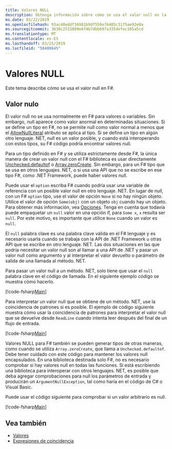 ```yaml
---
title: Valores NULL
description: Obtenga información sobre cómo se usa el valor null en la F# lenguaje de programación.
ms.date: 03/22/2019
ms.openlocfilehash: 93ac48eddf36981b9df550e76405c3175ae92e0a
ms.sourcegitcommit: 3630c2515809e6f4b7dbb697a3354efec105a5cd
ms.translationtype: MT
ms.contentlocale: es-ES
ms.lasthandoff: 03/25/2019
ms.locfileid: "58409645"
---
```

# <a name="null-values"></a>Valores NULL

Este tema describe cómo se usa el valor null en F#.

## <a name="null-value"></a>Valor nulo

El valor null no se usa normalmente en F# para valores o variables. Sin embargo, null aparece como valor anormal en determinadas situaciones. Si se define un tipo en F#, no se permite null como valor normal a menos que el [AllowNullLiteral](https://msdn.microsoft.com/library/4f315196-f444-4cca-ba07-1176ff71eb0f) atributo se aplica al tipo. Si se define un tipo en algún otro lenguaje. NET, null es un valor posible, y cuando está interoperando con estos tipos, su F# código podría encontrar valores null.

Para un tipo definido en F# y se utiliza estrictamente desde F#, la única manera de crear un valor null con el F# biblioteca es usar directamente [Unchecked.defaultof](https://msdn.microsoft.com/library/9ff97f2a-1bd4-4f4c-afbe-5886a74ab977) o [Array.zeroCreate](https://msdn.microsoft.com/library/fa5b8e7a-1b5b-411c-8622-b58d7a14d3b2). Sin embargo, para un F# tipo que se usa en otros lenguajes. NET, o si usa una API que no se escribe en ese tipo F#, como .NET Framework, puede haber valores null.

Puede usar el `option` escriba F# cuando podría usar una variable de referencia con un posible valor null en otro lenguaje. NET. En lugar de null, con un F# `option` tipo, use el valor de opción `None` si no hay ningún objeto. Utilice el valor de opción `Some(obj)` con un objeto `obj` cuando hay un objeto. Para obtener más información, vea [Opciones](../options.md). Tenga en cuenta que todavía puede empaquetar un `null` valor en una opción if, para `Some x`, `x` resulta ser `null`. Por este motivo, es importante que utilice `None` cuando un valor es `null`.

El `null` palabra clave es una palabra clave válida en el F# lenguaje y es necesario usarla cuando se trabaja con la API de .NET Framework u otras API que se escribe en otro lenguaje. NET. Las dos situaciones en las que podría necesitar un valor null son al llamar a una API de .NET y pasar un valor null como argumento y al interpretar el valor devuelto o parámetro de salida de una llamada al método. NET.

Para pasar un valor null a un método. NET, solo tiene que usar el `null` palabra clave en el código de llamada. En el siguiente ejemplo código se muestra cómo hacerlo.

[!code-fsharp[Main](../../../../samples/snippets/fsharp/lang-ref-1/snippet701.fs)]

Para interpretar un valor null que se obtiene de un método. NET, use la coincidencia de patrones si es posible. El ejemplo de código siguiente muestra cómo usar la coincidencia de patrones para interpretar el valor null que se devuelve desde `ReadLine` cuando intenta leer después del final de un flujo de entrada.

[!code-fsharp[Main](../../../../samples/snippets/fsharp/lang-ref-1/snippet702.fs)]

Valores NULL para F# también se pueden generar tipos de otras maneras, como cuando se utiliza `Array.zeroCreate`, que llama a `Unchecked.defaultof`. Debe tener cuidado con este código para mantener los valores null encapsulados. En una biblioteca destinada solo F#, no es necesario comprobar si hay valores null en todas las funciones. Si está escribiendo una biblioteca para interoperar con otros lenguajes. NET, es posible que deba agregar comprobaciones para null los parámetros de entrada y producirán un `ArgumentNullException`, tal como haría en el código de C# o Visual Basic.

Puede usar el código siguiente para comprobar si un valor arbitrario es null.

[!code-fsharp[Main](../../../../samples/snippets/fsharp/lang-ref-1/snippet703.fs)]

## <a name="see-also"></a>Vea también

- [Valores](index.md)
- [Expresiones de coincidencia](../match-expressions.md)
